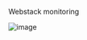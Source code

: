 Webstack monitoring

![image](https://github.com/Lanlokun/alx-system_engineering-devops/assets/112291489/be658aae-c83e-4ddb-ac93-c64033ffa422)
